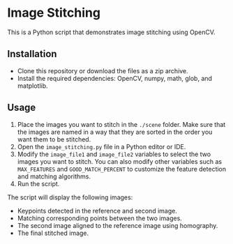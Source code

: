 # Image Stitching

This is a Python script that demonstrates image stitching using OpenCV. 

## Installation

- Clone this repository or download the files as a zip archive.
- Install the required dependencies: OpenCV, numpy, math, glob, and matplotlib.

## Usage

1. Place the images you want to stitch in the `./scene` folder. Make sure that the images are named in a way that they are sorted in the order you want them to be stitched.
2. Open the `image_stitching.py` file in a Python editor or IDE.
3. Modify the `image_file1` and `image_file2` variables to select the two images you want to stitch. You can also modify other variables such as `MAX_FEATURES` and `GOOD_MATCH_PERCENT` to customize the feature detection and matching algorithms.
4. Run the script.

The script will display the following images:
- Keypoints detected in the reference and second image.
- Matching corresponding points between the two images.
- The second image aligned to the reference image using homography.
- The final stitched image.
